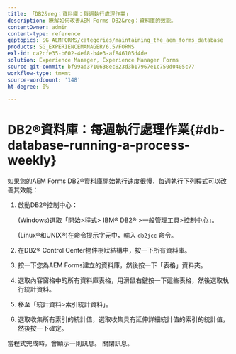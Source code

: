 ```yaml
---
title: 「DB2&reg；資料庫：每週執行處理作業」
description: 瞭解如何改善AEM Forms DB2&reg；資料庫的效能。
contentOwner: admin
content-type: reference
geptopics: SG_AEMFORMS/categories/maintaining_the_aem_forms_database
products: SG_EXPERIENCEMANAGER/6.5/FORMS
exl-id: ca2cfe35-b602-4ef8-b4e3-af846105d4de
solution: Experience Manager, Experience Manager Forms
source-git-commit: bf99ad3710638ec823d3b17967e1c750d0405c77
workflow-type: tm+mt
source-wordcount: '148'
ht-degree: 0%

---
```


# DB2®資料庫：每週執行處理作業{#db-database-running-a-process-weekly}

如果您的AEM Forms DB2®資料庫開始執行速度很慢，每週執行下列程式可以改善其效能：

1. 啟動DB2®控制中心：

   (Windows)選取「開始>程式> IBM® DB2® >一般管理工具>控制中心」。

   (Linux®和UNIX®)在命令提示字元中，輸入 `db2jcc` 命令。

1. 在DB2® Control Center物件樹狀結構中，按一下所有資料庫。
1. 按一下您為AEM Forms建立的資料庫，然後按一下「表格」資料夾。
1. 選取內容窗格中的所有資料庫表格，用滑鼠右鍵按一下這些表格，然後選取執行統計資料。
1. 移至「統計資料>索引統計資料」。
1. 選取收集所有索引的統計值，選取收集具有延伸詳細統計值的索引的統計值，然後按一下確定。

當程式完成時，會顯示一則訊息。 關閉訊息。
